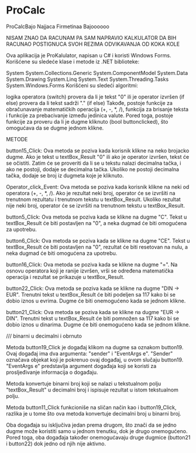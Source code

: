 # ProCalc
ProCalcBajo
Najjaca Firmetinaa Bajoooooo

NISAM ZNAO DA RACUNAM PA SAM NAPRAVIO KALKULATOR DA BIH RACUNAO POSTIGNUCA SVOH REZIMA ODVIKAVANJA OD KOKA KOLE

Ova aplikacija je ProKalulator, napisan u C# i koristi Windows Forms. Korišćene su sledeće klase i metode iz .NET biblioteke:

System
System.Collections.Generic
System.ComponentModel
System.Data
System.Drawing
System.Linq
System.Text
System.Threading.Tasks
System.Windows.Forms
Korišćeni su sledeći algoritmi:

logika operatora (switch)
provera da li je tekst "0" ili je operator izvršen (if else)
provera da li tekst sadrži "." (if else)
Takođe, postoje funkcije za obračunavanje matematičkih operacija (+, -, *, /), funkcija za brisanje teksta i funkcije za prebacivanje između jedinica valute.
Pored toga, postoje funkcije za proveru da li je dugme kliknuto (bool buttonclicked), što omogućava da se dugme jednom klikne.


METODE

button15_Click: Ova metoda se poziva kada korisnik klikne na neko brojacko dugme. Ako je tekst u textBox_Result "0" ili ako je operator izvršen, tekst će se očistiti. Zatim će se proveriti da li se u tekstu nalazi decimalna tačka, i ako ne postoji, dodaje se decimalna tačka. Ukoliko ne postoji decimalna tačka, dodaje se broj iz dugmeta koje je kliknuto.

Operator_click_Event: Ova metoda se poziva kada korisnik klikne na neki od operatora (+, -, *, /). Ako je rezultat neki broj, operator će se izvršiti na trenutnom rezultatu i trenutnom tekstu u textBox_Result. Ukoliko rezultat nije neki broj, operator će se izvršiti na trenutnom tekstu u textBox_Result.

button5_Click: Ova metoda se poziva kada se klikne na dugme "C". Tekst u textBox_Result će biti postavljen na "0", a neka dugmad će biti omogućena za upotrebu.

button6_Click: Ova metoda se poziva kada se klikne na dugme "CE". Tekst u textBox_Result će biti postavljen na "0", rezultat će biti resetovan na nulu, a neka dugmad će biti omogućena za upotrebu.

button16_Click: Ova metoda se poziva kada se klikne na dugme "=". Na osnovu operatora koji je ranije izvršen, vrši se određena matematička operacija i rezultat se prikazuje u textBox_Result.

button22_Click: Ova metoda se poziva kada se klikne na dugme "DIN -> EUR". Trenutni tekst u textBox_Result će biti podeljen sa 117 kako bi se dobio iznos u evrima. Dugme će biti onemogućeno kada se jednom klikne.

button21_Click: Ova metoda se poziva kada se klikne na dugme "EUR -> DIN". Trenutni tekst u textBox_Result će biti pomnožen sa 117 kako bi se dobio iznos u dinarima. Dugme će biti onemogućeno kada se jednom klikne.

/// binarni u decimalni i obrnuto

Metoda button19_Click je događaj klikom na dugme sa oznakom button19. Ovaj događaj ima dva argumenta: "sender" i "EventArgs e". "Sender" označava objekat koji je pokrenuo ovaj događaj, u ovom slučaju button19. "EventArgs e" predstavlja argument događaja koji se koristi za prosljeđivanje informacija o događaju.

Metoda konvertuje binarni broj koji se nalazi u tekstualnom polju "textBox_Result" u decimalni broj i ispisuje rezultat u istom tekstualnom polju.

Metoda button11_Click funkcioniše na sličan način kao i button19_Click, razlika je u tome što ova metoda konvertuje decimalni broj u binarni broj.

Oba događaja su isključiva jedan prema drugom, što znači da se jedno dugme može koristiti samo u jednom trenutku, dok je drugo onemogućeno. Pored toga, oba događaja također onemogućavaju druge dugmice (button21 i button22) dok jedno od njih nije aktivno.

